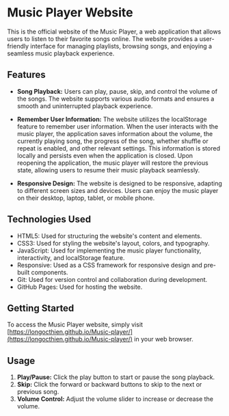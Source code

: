 # Music Player Website

This is the official website of the Music Player, a web application that allows users to listen to their favorite songs online. The website provides a user-friendly interface for managing playlists, browsing songs, and enjoying a seamless music playback experience.

## Features

- **Song Playback:** Users can play, pause, skip, and control the volume of the songs. The website supports various audio formats and ensures a smooth and uninterrupted playback experience.

- **Remember User Information:** The website utilizes the localStorage feature to remember user information. When the user interacts with the music player, the application saves information about the volume, the currently playing song, the progress of the song, whether shuffle or repeat is enabled, and other relevant settings. This information is stored locally and persists even when the application is closed. Upon reopening the application, the music player will restore the previous state, allowing users to resume their music playback seamlessly.

- **Responsive Design:** The website is designed to be responsive, adapting to different screen sizes and devices. Users can enjoy the music player on their desktop, laptop, tablet, or mobile phone.

## Technologies Used

- HTML5: Used for structuring the website's content and elements.
- CSS3: Used for styling the website's layout, colors, and typography.
- JavaScript: Used for implementing the music player functionality, interactivity, and localStorage feature.
- Responsive: Used as a CSS framework for responsive design and pre-built components.
- Git: Used for version control and collaboration during development.
- GitHub Pages: Used for hosting the website.

## Getting Started

To access the Music Player website, simply visit [https://longocthien.github.io/Music-player/](https://longocthien.github.io/Music-player/) in your web browser.

## Usage

1. **Play/Pause:** Click the play button to start or pause the song playback.
2. **Skip:** Click the forward or backward buttons to skip to the next or previous song.
3. **Volume Control:** Adjust the volume slider to increase or decrease the volume.
